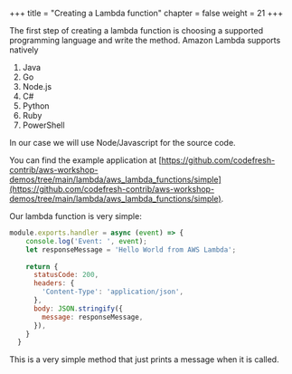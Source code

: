 +++
title = "Creating a Lambda function"
chapter = false
weight = 21
+++

The first step of creating a lambda function is choosing a supported programming
language and write the method. Amazon Lambda supports natively

1. Java
1. Go
1. Node.js
1. C#
1. Python
1. Ruby
1. PowerShell 

In our case we will use Node/Javascript for the source code. 

You can find the example application at [https://github.com/codefresh-contrib/aws-workshop-demos/tree/main/lambda/aws_lambda_functions/simple](https://github.com/codefresh-contrib/aws-workshop-demos/tree/main/lambda/aws_lambda_functions/simple).


Our lambda function is very simple:

```javascript
module.exports.handler = async (event) => {
    console.log('Event: ', event);
    let responseMessage = 'Hello World from AWS Lambda';
  
    return {
      statusCode: 200,
      headers: {
        'Content-Type': 'application/json',
      },
      body: JSON.stringify({
        message: responseMessage,
      }),
    }
  }
```

This is a very simple method that just prints a message when it is called.



